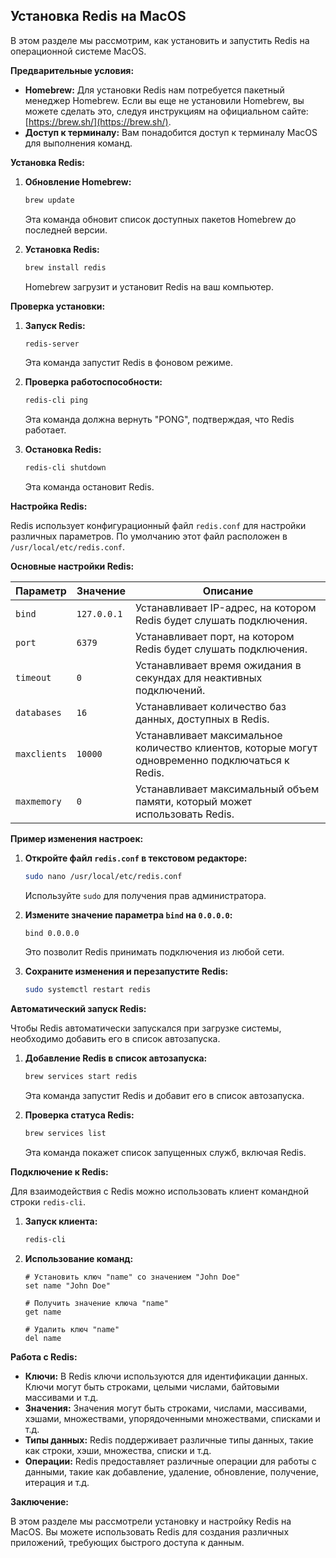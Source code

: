 ## Установка Redis на MacOS

В этом разделе мы рассмотрим, как установить и запустить Redis на операционной системе MacOS.

**Предварительные условия:**

* **Homebrew:** Для установки Redis нам потребуется пакетный менеджер Homebrew. Если вы еще не установили Homebrew, вы можете сделать это, следуя инструкциям на официальном сайте: [https://brew.sh/](https://brew.sh/).
* **Доступ к терминалу:** Вам понадобится доступ к терминалу MacOS для выполнения команд.

**Установка Redis:**

1. **Обновление Homebrew:**
    ```bash
    brew update
    ```
    Эта команда обновит список доступных пакетов Homebrew до последней версии.

2. **Установка Redis:**
    ```bash
    brew install redis
    ```
    Homebrew загрузит и установит Redis на ваш компьютер.

**Проверка установки:**

1. **Запуск Redis:**
    ```bash
    redis-server
    ```
    Эта команда запустит Redis в фоновом режиме.

2. **Проверка работоспособности:**
    ```bash
    redis-cli ping
    ```
    Эта команда должна вернуть "PONG", подтверждая, что Redis работает.

3. **Остановка Redis:**
    ```bash
    redis-cli shutdown
    ```
    Эта команда остановит Redis.

**Настройка Redis:**

Redis использует конфигурационный файл `redis.conf` для настройки различных параметров. По умолчанию этот файл расположен в `/usr/local/etc/redis.conf`.

**Основные настройки Redis:**

| Параметр | Значение | Описание |
|---|---|---|
| `bind` | `127.0.0.1` | Устанавливает IP-адрес, на котором Redis будет слушать подключения. |
| `port` | `6379` | Устанавливает порт, на котором Redis будет слушать подключения. |
| `timeout` | `0` | Устанавливает время ожидания в секундах для неактивных подключений. |
| `databases` | `16` | Устанавливает количество баз данных, доступных в Redis. |
| `maxclients` | `10000` | Устанавливает максимальное количество клиентов, которые могут одновременно подключаться к Redis. |
| `maxmemory` | `0` | Устанавливает максимальный объем памяти, который может использовать Redis. |

**Пример изменения настроек:**

1. **Откройте файл `redis.conf` в текстовом редакторе:**
    ```bash
    sudo nano /usr/local/etc/redis.conf
    ```
    Используйте `sudo` для получения прав администратора.

2. **Измените значение параметра `bind` на `0.0.0.0`:**
    ```
    bind 0.0.0.0
    ```
    Это позволит Redis принимать подключения из любой сети.

3. **Сохраните изменения и перезапустите Redis:**
    ```bash
    sudo systemctl restart redis
    ```

**Автоматический запуск Redis:**

Чтобы Redis автоматически запускался при загрузке системы, необходимо добавить его в список автозапуска.

1. **Добавление Redis в список автозапуска:**
    ```bash
    brew services start redis
    ```
    Эта команда запустит Redis и добавит его в список автозапуска.

2. **Проверка статуса Redis:**
    ```bash
    brew services list
    ```
    Эта команда покажет список запущенных служб, включая Redis.

**Подключение к Redis:**

Для взаимодействия с Redis можно использовать клиент командной строки `redis-cli`.

1. **Запуск клиента:**
    ```bash
    redis-cli
    ```

2. **Использование команд:**
    ```
    # Установить ключ "name" со значением "John Doe"
    set name "John Doe"

    # Получить значение ключа "name"
    get name

    # Удалить ключ "name"
    del name
    ```

**Работа с Redis:**

* **Ключи:** В Redis ключи используются для идентификации данных. Ключи могут быть строками, целыми числами, байтовыми массивами и т.д.
* **Значения:** Значения могут быть строками, числами, массивами, хэшами, множествами, упорядоченными множествами, списками и т.д.
* **Типы данных:** Redis поддерживает различные типы данных, такие как строки, хэши, множества, списки и т.д.
* **Операции:** Redis предоставляет различные операции для работы с данными, такие как добавление, удаление, обновление, получение, итерация и т.д.

**Заключение:**

В этом разделе мы рассмотрели установку и настройку Redis на MacOS. Вы можете использовать Redis для создания различных приложений, требующих быстрого доступа к данным.

